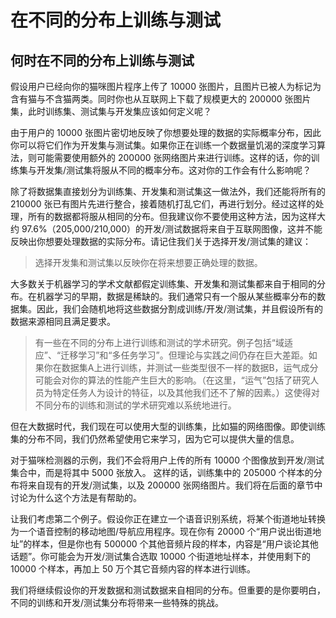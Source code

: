 # 在不同的分布上训练与测试
## 何时在不同的分布上训练与测试


假设用户已经向你的猫咪图片程序上传了 10000 张图片，且图片已被人为标记为含有猫与不含猫两类。同时你也从互联网上下载了规模更大的 200000 张图片集，此时训练集、测试集与开发集应该如何定义呢？

由于用户的 10000 张图片密切地反映了你想要处理的数据的实际概率分布，因此你可以将它们作为开发集与测试集。如果你正在训练一个数据量饥渴的深度学习算法，则可能需要使用额外的 200000 张网络图片来进行训练。这样的话，你的训练集与开发集/测试集将服从不同的概率分布。这对你的工作会有什么影响呢？ 

除了将数据集直接划分为训练集、开发集和测试集这一做法外，我们还能将所有的 210000 张已有图片先进行整合，接着随机打乱它们，再进行划分。经过这样的处理，所有的数据都将服从相同的分布。但我建议你不要使用这种方法，因为这样大约 97.6%（205,000/210,000）的开发/测试数据将来自于互联网图像，这并不能反映出你想要处理数据的实际分布。请记住我们关于选择开发/测试集的建议： 

> 选择开发集和测试集以反映你在将来想要正确处理的数据。

大多数关于机器学习的学术文献都假定训练集、开发集和测试集都来自于相同的分布。在机器学习的早期，数据是稀缺的。我们通常只有一个服从某些概率分布的数据集。因此，我们会随机地将这些数据分割成训练/开发/测试集，并且假设所有的数据来源相同且满足要求。

> 有一些在不同的分布上进行训练和测试的学术研究。例子包括“域适应”、“迁移学习”和“多任务学习”。但理论与实践之间仍存在巨大差距。如果你在数据集A上进行训练，并测试一些类型很不一样的数据B，运气成分可能会对你的算法的性能产生巨大的影响。（在这里，“运气”包括了研究人员为特定任务人为设计的特征，以及其他我们还不了解的因素。）这使得对不同分布的训练和测试的学术研究难以系统地进行。 

但在大数据时代，我们现在可以使用大型的训练集，比如猫的网络图像。即使训练集的分布不同，我们仍然希望使用它来学习，因为它可以提供大量的信息。 

对于猫咪检测器的示例，我们不会将用户上传的所有 10000 个图像放到开发/测试集合中，而是将其中 5000 张放入。 这样的话，训练集中的 205000 个样本的分布将来自现有的开发/测试集，以及 200000 张网络图片。我们将在后面的章节中讨论为什么这个方法是有帮助的。 

让我们考虑第二个例子。假设你正在建立一个语音识别系统，将某个街道地址转换为一个语音控制的移动地图/导航应用程序。现在你有 20000 个“用户说出街道地址”的样本，但是你也有 500000 个其他音频片段的样本，内容是“用户谈论其他话题”。你可能会为开发/测试集合选取 10000 个街道地址样本，并使用剩下的 10000 个样本，再加上 50 万个其它音频内容的样本进行训练。

我们将继续假设你的开发数据和测试数据来自相同的分布。但重要的是你要明白，不同的训练和开发/测试集分布将带来一些特殊的挑战。
